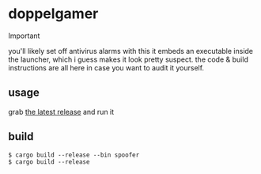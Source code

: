 # doppelgamer

> [!IMPORTANT]
> you'll likely set off antivirus alarms with this
> it embeds an executable inside the launcher, which i guess makes it look
> pretty suspect. the code & build instructions are all here in case you want to
> audit it yourself.

## usage

grab [the latest release](https://github.com/backwardspy/doppelgamer/releases/latest/download/doppelgamer.exe) and run it

## build

```console
$ cargo build --release --bin spoofer
$ cargo build --release
```
